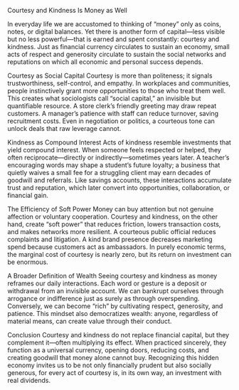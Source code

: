 Courtesy and Kindness Is Money as Well

In everyday life we are accustomed to thinking of “money” only as coins, notes, or digital balances. Yet there is another form of capital—less visible but no less powerful—that is earned and spent constantly: courtesy and kindness. Just as financial currency circulates to sustain an economy, small acts of respect and generosity circulate to sustain the social networks and reputations on which all economic and personal success depends.

Courtesy as Social Capital
Courtesy is more than politeness; it signals trustworthiness, self-control, and empathy. In workplaces and communities, people instinctively grant more opportunities to those who treat them well. This creates what sociologists call “social capital,” an invisible but quantifiable resource. A store clerk’s friendly greeting may draw repeat customers. A manager’s patience with staff can reduce turnover, saving recruitment costs. Even in negotiation or politics, a courteous tone can unlock deals that raw leverage cannot.

Kindness as Compound Interest
Acts of kindness resemble investments that yield compound interest. When someone feels respected or helped, they often reciprocate—directly or indirectly—sometimes years later. A teacher’s encouraging words may shape a student’s future loyalty; a business that quietly waives a small fee for a struggling client may earn decades of goodwill and referrals. Like savings accounts, these interactions accumulate trust and reputation, which later convert into opportunities, collaboration, or financial gain.

The Efficiency of Soft Power
Money can buy attention but not genuine affection or voluntary cooperation. Courtesy and kindness, on the other hand, create “soft power” that reduces friction, lowers transaction costs, and makes networks more resilient. A courteous public official reduces complaints and litigation. A kind brand presence decreases marketing spend because customers act as ambassadors. In purely economic terms, the marginal cost of courtesy is nearly zero, but its return on investment can be enormous.

A Broader Definition of Wealth
Seeing courtesy and kindness as money reframes our daily interactions. Each word or gesture is a deposit or withdrawal from an invisible account. We can bankrupt ourselves through arrogance or indifference just as surely as through overspending. Conversely, we can become “rich” by cultivating respect, generosity, and patience. This mindset also democratizes wealth: anyone, regardless of material means, can create value through their conduct.

Conclusion
Courtesy and kindness do not replace financial capital, but they complement it—often multiplying its effect. When practiced sincerely, they function as a universal currency, opening doors, reducing costs, and creating goodwill that money alone cannot buy. Recognizing this hidden economy invites us to be not only financially prudent but also socially generous, for every act of courtesy is, in its own way, an investment with real dividends.